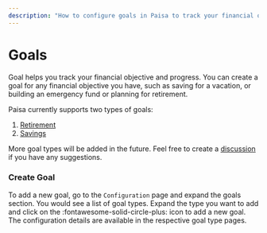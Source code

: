 ```yaml
---
description: "How to configure goals in Paisa to track your financial objectives"
---
```


# Goals

Goal helps you track your financial objective and progress. You can
create a goal for any financial objective you have, such as saving for
a vacation, or building an emergency fund or planning for retirement.

Paisa currently supports two types of goals:

1. [Retirement](./retirement.md)
2. [Savings](./savings.md)


More goal types will be added in the future. Feel free to create a
[discussion](https://github.com/ananthakumaran/paisa/discussions) if you have any suggestions.


### Create Goal

To add a new goal, go to the `Configuration` page and expand the goals
section. You would see a list of goal types. Expand the type you want
to add and click on the :fontawesome-solid-circle-plus: icon to add a
new goal. The configuration details are available in the respective
goal type pages.

